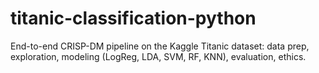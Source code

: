 # titanic-classification-python
End-to-end CRISP-DM pipeline on the Kaggle Titanic dataset: data prep, exploration, modeling (LogReg, LDA, SVM, RF, KNN), evaluation, ethics.
